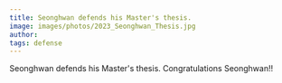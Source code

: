 ```yaml
---
title: Seonghwan defends his Master's thesis. 
image: images/photos/2023_Seonghwan_Thesis.jpg
author:
tags: defense
---
```


Seonghwan defends his Master's thesis. Congratulations Seonghwan!!